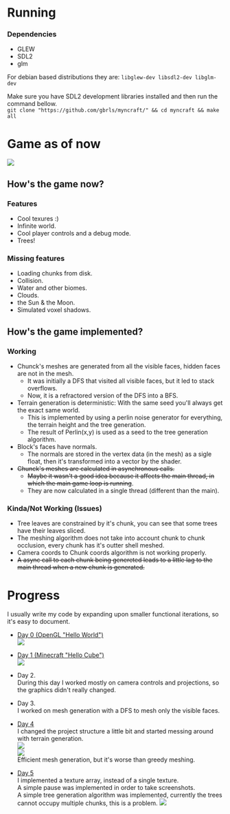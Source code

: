 # Running

### Dependencies

- GLEW
- SDL2
- glm

For debian based distributions they are:
`libglew-dev libsdl2-dev libglm-dev`

Make sure you have SDL2 development libraries installed and then run the command bellow.   
`git clone "https://github.com/gbrls/myncraft/" && cd myncraft && make all`

# Game as of now
![](screenshots/last-0.jpg)
## How's the game now?
### Features
- Cool texures :)
- Infinite world.
- Cool player controls and a debug mode. 
- Trees!
### Missing features
- Loading chunks from disk.
- Collision.
- Water and other biomes.
- Clouds.
- the Sun & the Moon.
- Simulated voxel shadows.
## How's the game implemented?
### Working
- Chunck's meshes are generated from all the visible faces, hidden faces are not in the mesh.
	- It was initially a DFS that visited all visible faces, but it led to stack overflows.
	- Now, it is a refractored version of the DFS into a BFS.
- Terrain generation is deterministic: With the same seed you'll always get the exact same world.
	- This is implemented by using a perlin noise generator for everything, the terrain height and the tree generation.
	- The result of Perlin(x,y) is used as a seed to the tree generation algorithm.
- Block's faces have normals.
	- The normals are stored in the vertex data (in the mesh) as a sigle float, then it's transformed into a vector by the shader.
- ~~Chunck's meshes are calculated in asynchronous calls.~~
	- ~~Maybe it wasn't a good idea because it affects the main thread, in which the main game loop is running~~.
	-  They are now calculated in a single thread (different than the main).
### Kinda/Not Working (Issues)
- Tree leaves are constrained by it's chunk, you can see that some trees have their leaves sliced.
- The meshing algorithm does not take into account chunk to chunk occlusion, every chunk has it's outter shell meshed.
- Camera coords to Chunk coords algorithm is not working properly.
- ~~A async call to each chunk being genereted leads to a little lag to the main thread when a new chunk is generated.~~

# Progress
I usually write my code by expanding upon smaller functional iterations, so it's easy to document.

- [Day 0 (OpenGL "Hello World")](https://github.com/gbrls/myncraft/blob/4d16cab566b8c2e36e23c29ca5cf64d35191eda8/src/main.cpp)  
![](screenshots/day0.jpg)  

- [Day 1 (Minecraft "Hello Cube")](https://github.com/gbrls/myncraft/tree/48595563b984af3f6ec80cef53db212969c2136f)  
![](screenshots/day1.jpg)

- Day 2.  
During this day I worked mostly on camera controls and projections, so the graphics didn't really changed.

- Day 3.  
I worked on mesh generation with a DFS to mesh only the visible faces.

- [Day 4](https://github.com/gbrls/myncraft/tree/13989dc41ad2b0b874482c4888649fb4aaf86e07)  
I changed the project structure a little bit and started messing around with terrain generation.  
![](screenshots/day4.jpg)  
![](screenshots/day4-mesh.jpg)  
Efficient mesh generation, but it's worse than greedy meshing.  

- [Day 5](https://github.com/gbrls/myncraft/tree/41265aacc674c7665069df5608533dee03ffbcdc)  
I implemented a texture array, instead of a single texture.  
A simple pause was implemented in order to take screenshots.  
A simple tree generation algorithm was implemented, currently the trees cannot occupy multiple chunks, this is a problem.
![](screenshots/day5.jpg)  

